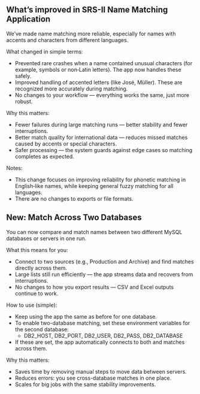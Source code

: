 ## What’s improved in SRS-II Name Matching Application

We’ve made name matching more reliable, especially for names with accents and characters from different languages.

What changed in simple terms:
- Prevented rare crashes when a name contained unusual characters (for example, symbols or non‑Latin letters). The app now handles these safely.
- Improved handling of accented letters (like José, Müller). These are recognized more accurately during matching.
- No changes to your workflow — everything works the same, just more robust.

Why this matters:
- Fewer failures during large matching runs — better stability and fewer interruptions.
- Better match quality for international data — reduces missed matches caused by accents or special characters.
- Safer processing — the system guards against edge cases so matching completes as expected.

Notes:
- This change focuses on improving reliability for phonetic matching in English‑like names, while keeping general fuzzy matching for all languages.
- There are no changes to exports or file formats.



## New: Match Across Two Databases

You can now compare and match names between two different MySQL databases or servers in one run.

What this means for you:
- Connect to two sources (e.g., Production and Archive) and find matches directly across them.
- Large lists still run efficiently — the app streams data and recovers from interruptions.
- No changes to how you export results — CSV and Excel outputs continue to work.

How to use (simple):
- Keep using the app the same as before for one database.
- To enable two-database matching, set these environment variables for the second database:
  - DB2_HOST, DB2_PORT, DB2_USER, DB2_PASS, DB2_DATABASE
- If these are set, the app automatically connects to both and matches across them.

Why this matters:
- Saves time by removing manual steps to move data between servers.
- Reduces errors: you see cross-database matches in one place.
- Scales for big jobs with the same stability improvements.
